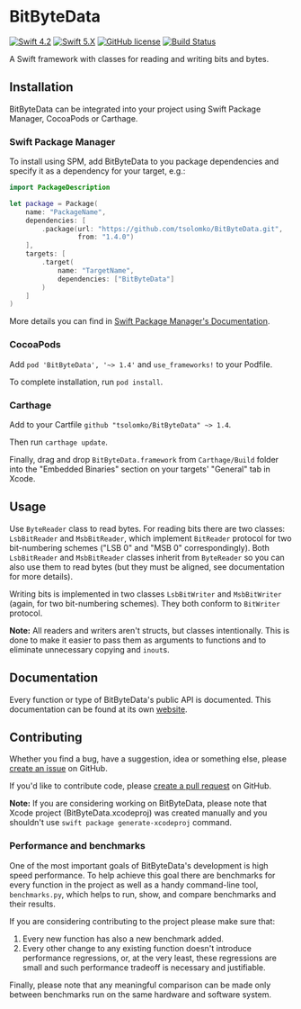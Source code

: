 # BitByteData

[![Swift 4.2](https://img.shields.io/badge/Swift-4.2-blue.svg)](https://developer.apple.com/swift/)
[![Swift 5.X](https://img.shields.io/badge/Swift-5.X-blue.svg)](https://developer.apple.com/swift/)
[![GitHub license](https://img.shields.io/badge/license-MIT-lightgrey.svg)](https://raw.githubusercontent.com/tsolomko/BitByteData/master/LICENSE)
[![Build Status](https://travis-ci.com/tsolomko/BitByteData.svg?branch=develop)](https://travis-ci.com/tsolomko/BitByteData)

A Swift framework with classes for reading and writing bits and bytes.

## Installation

BitByteData can be integrated into your project using Swift Package Manager, CocoaPods or Carthage.

### Swift Package Manager

To install using SPM, add BitByteData to you package dependencies
and specify it as a dependency for your target, e.g.:

```swift
import PackageDescription

let package = Package(
    name: "PackageName",
    dependencies: [
        .package(url: "https://github.com/tsolomko/BitByteData.git",
                 from: "1.4.0")
    ],
    targets: [
        .target(
            name: "TargetName",
            dependencies: ["BitByteData"]
        )
    ]
)
```

More details you can find in [Swift Package Manager's Documentation](https://github.com/apple/swift-package-manager/tree/master/Documentation).

### CocoaPods

Add `pod 'BitByteData', '~> 1.4'` and `use_frameworks!` to your Podfile.

To complete installation, run `pod install`.

### Carthage

Add to your Cartfile `github "tsolomko/BitByteData" ~> 1.4`.

Then run `carthage update`.

Finally, drag and drop `BitByteData.framework` from `Carthage/Build` folder
into the "Embedded Binaries" section on your targets' "General" tab in Xcode.

## Usage

Use `ByteReader` class to read bytes.
For reading bits there are two classes: `LsbBitReader` and `MsbBitReader`, which implement `BitReader` protocol
for two bit-numbering schemes ("LSB 0" and "MSB 0" correspondingly).
Both `LsbBitReader` and `MsbBitReader` classes inherit from `ByteReader` so you can also use them to read bytes
(but they must be aligned, see documentation for more details).

Writing bits is implemented in two classes `LsbBitWriter` and `MsbBitWriter` (again, for two bit-numbering schemes).
They both conform to `BitWriter` protocol.

__Note:__ All readers and writers aren't structs, but classes intentionally.
This is done to make it easier to pass them as arguments to functions and to eliminate unnecessary copying and `inout`s.

## Documentation

Every function or type of BitByteData's public API is documented.
This documentation can be found at its own [website](http://tsolomko.github.io/BitByteData).

## Contributing

Whether you find a bug, have a suggestion, idea or something else,
please [create an issue](https://github.com/tsolomko/BitByteData/issues) on GitHub.

If you'd like to contribute code, please [create a pull request](https://github.com/tsolomko/BitByteData/pulls) on GitHub.

__Note:__ If you are considering working on BitByteData, please note that Xcode project (BitByteData.xcodeproj)
was created manually and you shouldn't use `swift package generate-xcodeproj` command.

### Performance and benchmarks

One of the most important goals of BitByteData's development is high speed performance. To help achieve this goal there
are benchmarks for every function in the project as well as a handy command-line tool, `benchmarks.py`, which helps to
run, show, and compare benchmarks and their results.

If you are considering contributing to the project please make sure that:

1. Every new function has also a new benchmark added.
2. Every other change to any existing function doesn't introduce performance regressions, or, at the very least, these
   regressions are small and such performance tradeoff is necessary and justifiable.

Finally, please note that any meaningful comparison can be made only between benchmarks run on the same hardware and
software system.
